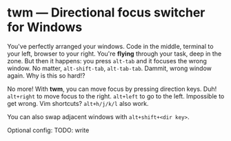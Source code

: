 # twm — Directional focus switcher for Windows

You've perfectly arranged your windows.
Code in the middle, terminal to your left, browser to your right.
You're **flying** through your task, deep in the zone.
But then it happens: you press `alt-tab` and it focuses the wrong window.
No matter, `alt-shift-tab`, `alt-tab-tab`.
Dammit, wrong window again.
Why is this so hard!?

No more!
With **twm**, you can move focus by pressing direction keys.
Duh!
`alt+right` to move focus to the right.
`alt+left` to go to the left.
Impossible to get wrong.
Vim shortcuts?
`alt+h/j/k/l` also work.

You can also swap adjacent windows with `alt+shift+<dir key>`.

Optional config:
TODO: write

